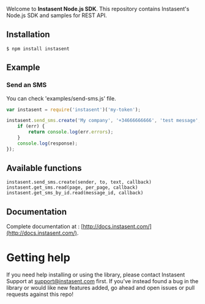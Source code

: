 Welcome to __Instasent Node.js SDK__. This repository contains Instasent's Node.js SDK and samples for REST API.

## Installation
```
$ npm install instasent
```
## Example
### Send an SMS
You can check 'examples/send-sms.js' file.
```javascript
var instasent = require('instasent')('my-token');

instasent.send_sms.create('My company', '+34666666666', 'test message', function (err, response) {
    if (err) {
        return console.log(err.errors);
    }
    console.log(response);
});
```
## Available functions
```
instasent.send_sms.create(sender, to, text, callback)
instasent.get_sms.read(page, per_page, callback)
instasent.get_sms_by_id.read(message_id, callback)
```
## Documentation
Complete documentation at :
[http://docs.instasent.com/](http://docs.instasent.com/).
# Getting help

If you need help installing or using the library, please contact Instasent Support at support@instasent.com first.
If you've instead found a bug in the library or would like new features added, go ahead and open issues or pull requests against this repo!
